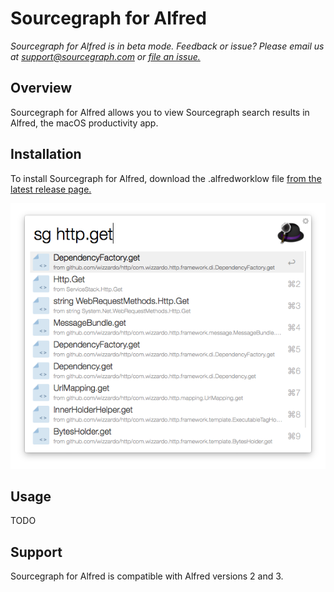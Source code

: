 # Sourcegraph for Alfred

*Sourcegraph for Alfred is in beta mode. Feedback or issue? Please email us at support@sourcegraph.com or [file an issue.](https://github.com/sourcegraph/sourcegraph-sublime/issues)*

## Overview

Sourcegraph for Alfred allows you to view Sourcegraph search results in Alfred, the macOS productivity app.

## Installation

To install Sourcegraph for Alfred, download the .alfredworklow file [from the latest release page.](https://github.com/sourcegraph/sourcegraph-alfred/releases/latest)

![Sourcegraph for Alfred](images/setup.png)

## Usage
TODO

## Support

Sourcegraph for Alfred is compatible with Alfred versions 2 and 3.
